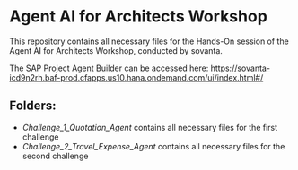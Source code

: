 # Agent AI for Architects Workshop
This repository contains all necessary files for the Hands-On session of the Agent AI for Architects Workshop, conducted by sovanta.

The SAP Project Agent Builder can be accessed here: https://sovanta-icd9n2rh.baf-prod.cfapps.us10.hana.ondemand.com/ui/index.html#/

## Folders:
- *Challenge_1_Quotation_Agent* contains all necessary files for the first challenge
- *Challenge_2_Travel_Expense_Agent* contains all necessary files for the second challenge